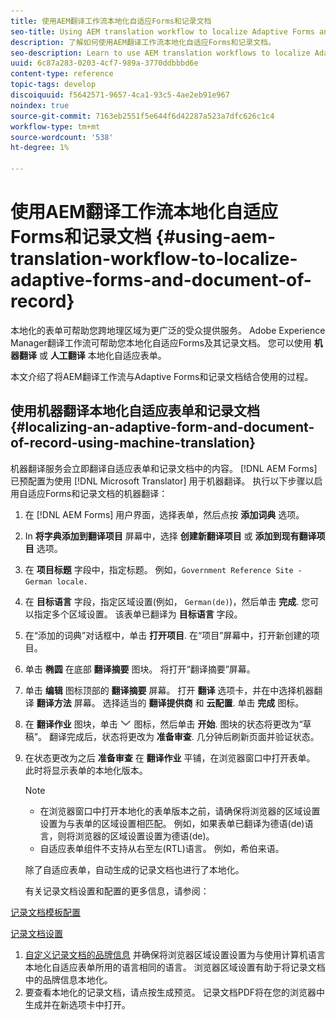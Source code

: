 ```yaml
---
title: 使用AEM翻译工作流本地化自适应Forms和记录文档
seo-title: Using AEM translation workflow to localize Adaptive Forms and Document of Record
description: 了解如何使用AEM翻译工作流本地化自适应Forms和记录文档。
seo-description: Learn to use AEM translation workflows to localize Adaptive Forms and Document of Record.
uuid: 6c87a283-0203-4cf7-989a-3770ddbbbd6e
content-type: reference
topic-tags: develop
discoiquuid: f5642571-9657-4ca1-93c5-4ae2eb91e967
noindex: true
source-git-commit: 7163eb2551f5e644f6d42287a523a7dfc626c1c4
workflow-type: tm+mt
source-wordcount: '538'
ht-degree: 1%

---
```



# 使用AEM翻译工作流本地化自适应Forms和记录文档 {#using-aem-translation-workflow-to-localize-adaptive-forms-and-document-of-record}

本地化的表单可帮助您跨地理区域为更广泛的受众提供服务。 Adobe Experience Manager翻译工作流可帮助您本地化自适应Forms及其记录文档。 您可以使用 **机器翻译** 或 **人工翻译** 本地化自适应表单。

本文介绍了将AEM翻译工作流与Adaptive Forms和记录文档结合使用的过程。

## 使用机器翻译本地化自适应表单和记录文档 {#localizing-an-adaptive-form-and-document-of-record-using-machine-translation}

机器翻译服务会立即翻译自适应表单和记录文档中的内容。 [!DNL AEM Forms] 已预配置为使用 [!DNL Microsoft Translator] 用于机器翻译。 执行以下步骤以启用自适应Forms和记录文档的机器翻译：

1. 在 [!DNL AEM Forms] 用户界面，选择表单，然后点按 **添加词典** 选项。
1. In **将字典添加到翻译项目** 屏幕中，选择 **创建新翻译项目** 或 **添加到现有翻译项目** 选项。
1. 在 **项目标题** 字段中，指定标题。 例如，`Government Reference Site - German locale.`
1. 在 **目标语言** 字段，指定区域设置(例如， `German(de)`)，然后单击 **完成**. 您可以指定多个区域设置。 该表单已翻译为 **目标语言** 字段。
1. 在“添加的词典”对话框中，单击 **打开项目**. 在“项目”屏幕中，打开新创建的项目。
1. 单击 **椭圆** 在底部 **翻译摘要** 图块。 将打开“翻译摘要”屏幕。
1. 单击 **编辑** 图标顶部的 **翻译摘要** 屏幕。 打开 **翻译** 选项卡，并在中选择机器翻译 **翻译方法** 屏幕。 选择适当的 **翻译提供商** 和 **云配置**. 单击 **完成** 图标。
1. 在 **翻译作业** 图块，单击 ![aem62forms_downarrow](assets/aem62forms_downarrow.png) 图标，然后单击 **开始**. 图块的状态将更改为“草稿”。 翻译完成后，状态将更改为 **准备审查**. 几分钟后刷新页面并验证状态。
1. 在状态更改为之后 **准备审查** 在 **翻译作业** 平铺，在浏览器窗口中打开表单。 此时将显示表单的本地化版本。

   >[!NOTE]
   >
   >* 在浏览器窗口中打开本地化的表单版本之前，请确保将浏览器的区域设置设置为与表单的区域设置相匹配。 例如，如果表单已翻译为德语(de)语言，则将浏览器的区域设置设置为德语(de)。
   >* 自适应表单组件不支持从右至左(RTL)语言。 例如，希伯来语。


   除了自适应表单，自动生成的记录文档也进行了本地化。

   有关记录文档设置和配置的更多信息，请参阅：

[记录文档模板配置](generate-document-of-record-for-non-xfa-based-adaptive-forms.md#p-document-of-record-template-configuration-p)

[记录文档设置](generate-document-of-record-for-non-xfa-based-adaptive-forms.md#p-document-of-record-settings-p)

1. [自定义记录文档的品牌信息](generate-document-of-record-for-non-xfa-based-adaptive-forms.md) 并确保将浏览器区域设置设置为与使用计算机语言本地化自适应表单所用的语言相同的语言。 浏览器区域设置有助于将记录文档中的品牌信息本地化。
1. 要查看本地化的记录文档，请点按生成预览。 记录文档PDF将在您的浏览器中生成并在新选项卡中打开。

<!-- ## Localizing an Adaptive Form and its Document of Record using Human Translation {#localizing-an-adaptive-form-and-its-document-of-record-using-human-translation}

In Human translation the content is sent to a translation provider and translated by professional translators. When complete, the translated content is returned and imported into AEM. When your translation provider is integrated with AEM, content is automatically sent between AEM and the translation provider.

For translation, a dictionary containing files in XLIFF format is shared with the professional translators. The dictionary includes a separate XLIFF file for each locale. Each XLIFF file contains text that will be displayed to the end users and placeholders for the corresponding localized text.

Perform the following steps to localize a form and its Document of Record using Human Translators:

1. [Connect AEM with your translation service provider](/help/sites-administering/tc-tic.md) and [create translation integration framework configurations](/help/sites-administering/tc-tic.md).

1. [Associate the pages of your language master](/help/sites-administering/tc-tic.md) with the translation service and framework configurations.

1. [Identify the type of content](/help/sites-administering/tc-rules.md) to translate.

1. [Prepare the content for translation](/help/sites-administering/tc-prep.md) by authoring the language master and creating the root pages of language copies.

1. [Create translation projects](/help/sites-administering/tc-manage.md) to gather the content to translate and to prepare the translation process.

1. Use the translation projects to [manage the content translation process](/help/sites-administering/tc-manage.md).

>[!NOTE]
>
>* Adaptive Form components do not support right to left (RTL) languages. For example, Hebrew.
> -->

